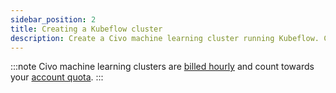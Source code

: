 ```yaml
---
sidebar_position: 2
title: Creating a Kubeflow cluster
description: Create a Civo machine learning cluster running Kubeflow. Choose from the options that suit your needs.
---
```


<head>
  <title>Creating a Kubeflow cluster | Civo Documentation</title>
</head>

:::note
Civo machine learning clusters are [billed hourly](../account/billing.md) and count towards your [account quota](../account/quota.md).
:::